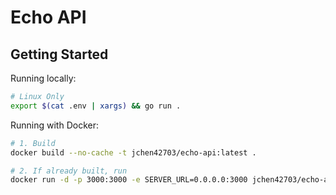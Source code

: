 # Echo API

## Getting Started

Running locally:

```bash
# Linux Only
export $(cat .env | xargs) && go run .
```

Running with Docker:

```bash
# 1. Build
docker build --no-cache -t jchen42703/echo-api:latest .

# 2. If already built, run
docker run -d -p 3000:3000 -e SERVER_URL=0.0.0.0:3000 jchen42703/echo-api
```
